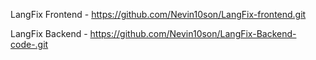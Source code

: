 

LangFix Frontend - https://github.com/Nevin10son/LangFix-frontend.git


LangFix Backend - https://github.com/Nevin10son/LangFix-Backend-code-.git
